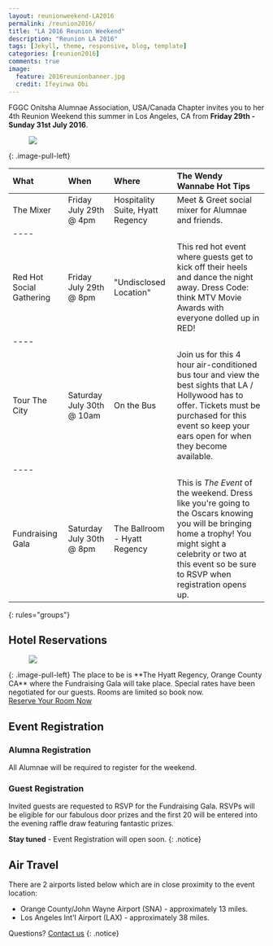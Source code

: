 ```yaml
---
layout: reunionweekend-LA2016
permalink: /reunion2016/
title: "LA 2016 Reunion Weekend"
description: "Reunion LA 2016"
tags: [Jekyll, theme, responsive, blog, template]
categories: [reunion2016]
comments: true
image:
  feature: 2016reunionbanner.jpg
  credit: Ifeyinwa Obi
---
```

FGGC Onitsha Alumnae Association, USA/Canada Chapter invites you to her 4th Reunion Weekend this summer in Los Angeles, CA from **Friday 29th - Sunday 31st July 2016**.

<figure>
	<a href="{{ site.url }}/images/starpackage3.jpg"><img src="{{ site.url }}/images/starpackage3.jpg"></a>
</figure>
{: .image-pull-left}

| What | When | Where | The Wendy Wannabe Hot Tips |
|:--------|:--------|:-------|:--------|
| The Mixer | Friday July 29th @ 4pm   |  Hospitality Suite, Hyatt Regency | Meet & Greet social mixer for Alumnae and friends. |
|----
| Red Hot Social Gathering | Friday July 29th @ 8pm  |  "Undisclosed Location"  | This red hot event where guests get to kick off their heels and dance the night away. Dress Code: think MTV Movie Awards with everyone dolled up in RED!  |
|----
| Tour The City | Saturday July 30th @ 10am   |  On the Bus  | Join us for this 4 hour air-conditioned bus tour and view the best sights that LA / Hollywood has to offer. Tickets must be purchased for this event so keep your ears open for when they become available. |
|----
| Fundraising Gala | Saturday July 30th @ 8pm  |  The Ballroom - Hyatt Regency | This is *The Event* of the weekend. Dress like you're going to the Oscars knowing you will be bringing home a trophy! You might sight a celebrity or two at this event so be sure to RSVP when registration opens up. |
{: rules="groups"}


## Hotel Reservations
<figure>
	<a href="{{ site.url }}/images/hyatt-venue.jpg"><img src="{{ site.url }}/images/hyatt-venue.jpg"></a>
</figure>
{: .image-pull-left}
The place to be is **The Hyatt Regency, Orange County CA** where the Fundraising Gala will take place. Special rates have been negotiated for our guests. Rooms are limited so book now.

<div markdown="0"><a href="https://resweb.passkey.com/go/fggconitsha2016" class="btn">Reserve Your Room Now</a></div>

## Event Registration

### Alumna Registration
All Alumnae will be required to register for the weekend.

### Guest Registration
Invited guests are requested to RSVP for the Fundraising Gala. RSVPs will be eligible for our fabulous door prizes and the first 20 will be entered into the evening raffle draw featuring fantastic prizes.

**Stay tuned** - Event Registration will open soon.
{: .notice} 

## Air Travel
There are 2 airports listed below which are in close proximity to the event location:

* Orange County/John Wayne Airport (SNA) - approximately 13 miles.
* Los Angeles Int'l Airport (LAX) - approximately 38 miles.

Questions? [Contact us](mailto:la2016@fggconitsha.com)
{: .notice}